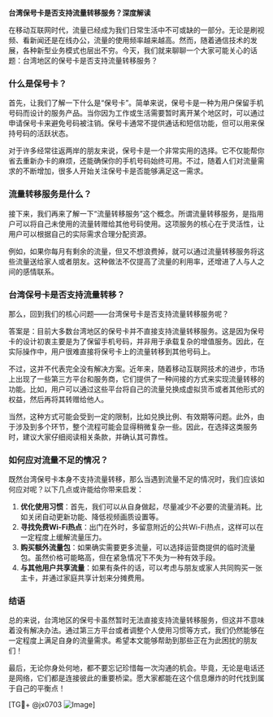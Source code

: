 **台湾保号卡是否支持流量转移服务？深度解读**

在移动互联网时代，流量已经成为我们日常生活中不可或缺的一部分。无论是刷视频、看新闻还是在线办公，流量的使用频率越来越高。然而，随着通信技术的发展，各种新型业务模式也层出不穷。今天，我们就来聊聊一个大家可能关心的话题：台湾地区的保号卡是否支持流量转移服务？

### 什么是保号卡？
首先，让我们了解一下什么是“保号卡”。简单来说，保号卡是一种为用户保留手机号码而设计的服务产品。当你因为工作或生活需要暂时离开某个地区时，可以通过申请保号卡来避免号码被注销。保号卡通常不提供通话和短信功能，但可以用来保持号码的活跃状态。

对于许多经常往返两岸的朋友来说，保号卡是一个非常实用的选择。它不仅能帮你省去重新办卡的麻烦，还能确保你的手机号码始终可用。不过，随着人们对流量需求的不断增加，很多人开始关注保号卡是否能够满足这一需求。

### 流量转移服务是什么？
接下来，我们再来了解一下“流量转移服务”这个概念。所谓流量转移服务，是指用户可以将自己未使用的流量转赠给其他号码使用。这项服务的核心在于灵活性，让用户可以根据自己的实际需求合理分配资源。

例如，如果你每月有剩余的流量，但又不想浪费掉，就可以通过流量转移服务将这些流量送给家人或者朋友。这种做法不仅提高了流量的利用率，还增进了人与人之间的感情联系。

### 台湾保号卡是否支持流量转移？
那么，回到我们的核心问题——台湾保号卡是否支持流量转移服务呢？

答案是：目前大多数台湾地区的保号卡并不直接支持流量转移服务。这是因为保号卡的设计初衷主要是为了保留手机号码，并非用于承载复杂的增值服务。因此，在实际操作中，用户很难直接将保号卡上的流量转移到其他号码上。

不过，这并不代表完全没有解决方案。近年来，随着移动互联网技术的进步，市场上出现了一些第三方平台和服务商，它们提供了一种间接的方式来实现流量转移的功能。比如，用户可以通过这些平台将自己的流量兑换成虚拟货币或者其他形式的权益，然后再将其转赠给他人。

当然，这种方式可能会受到一定的限制，比如兑换比例、有效期等问题。此外，由于涉及到多个环节，整个流程可能会显得稍微复杂一些。因此，在选择这类服务时，建议大家仔细阅读相关条款，并确认其可靠性。

### 如何应对流量不足的情况？
既然台湾保号卡本身不支持流量转移，那么当遇到流量不足的情况时，我们应该如何应对呢？以下几点或许能给你带来启发：

1. **优化使用习惯**：首先，我们可以从自身做起，尽量减少不必要的流量消耗。比如关闭自动更新功能、降低视频画质设置等。
2. **寻找免费Wi-Fi热点**：出门在外时，多留意附近的公共Wi-Fi热点，这样可以在一定程度上缓解流量压力。
3. **购买额外流量包**：如果确实需要更多流量，可以选择运营商提供的临时流量包。虽然价格可能略高，但在紧急情况下不失为一种有效手段。
4. **与其他用户共享流量**：如果有条件的话，可以考虑与朋友或家人共同购买一张主卡，并通过家庭共享计划来分摊费用。

### 结语
总的来说，台湾地区的保号卡虽然暂时无法直接支持流量转移服务，但这并不意味着没有解决办法。通过第三方平台或者调整个人使用习惯等方式，我们仍然能够在一定程度上满足自身的流量需求。希望本文能够帮助到那些正在为此困扰的朋友们！

最后，无论你身处何地，都不要忘记珍惜每一次沟通的机会。毕竟，无论是电话还是网络，它们都是连接彼此的重要桥梁。愿大家都能在这个信息爆炸的时代找到属于自己的平衡点！

[TG💪+ @jx0703 ![Image](https://github.com/user-attachments/assets/dbca1d08-cadb-493c-b0ec-ad6f7a83f270)]